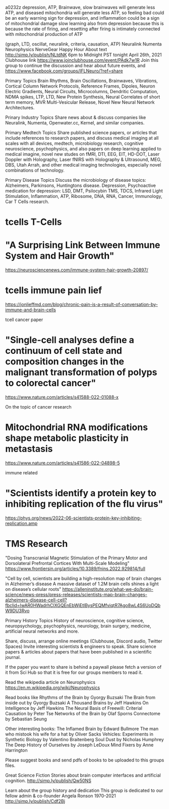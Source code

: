 a0232z
depression, ATP, Brainwave, slow brainwaves will generate less ATP, and diseased mitochondria will generate less ATP, so feeling bad could be an early warning sign for depression, and inflammation could be a sign of mitochondrial damage
slow learning also from depression because
this is because the rate of firing, and resetting after firing is intimately connected with mitochondrial production of ATP

(graph, LTD, oscillat, neuralink, criteria, causation, ATP)  Neuralink Numenta Neurophysics NerveGear Happy Hour
About text http://simp.ly/publish/NLtdNK
6pm to Midnight PST tonight April 26th, 2021
Clubhouse link https://www.joinclubhouse.com/event/PAdk7w1R
Join this group to continue the discussion and hear about future events, and 
https://www.facebook.com/groups/IFLNeuro/?ref=share

Primary Topics
Brain Rhythms, Brain Oscillations, Brainwaves, Vibrations, Cortical Column Network Protocols, Reference Frames, Dipoles, Neuron Electric Gradients, Neural Circuits, Microcolumns, Dendritic Computation, NDMA spikes, LTP, LTD, New Protein Synthesis, Neural Correlates of short term memory, MVR Multi-Vesicular Release, Novel New Neural Network Architectures.

Prinary Industry Topics
Share news about & discuss companies like Neuralink, Numenta, Openwater.cc, Kernel, and similar companies.

Primary Medtech Topics
Share published science papers, or articles that include references to research papers, and discuss medical imaging at all scales with all devices, medtech, microbiology research, cognitive neuroscience, psychophysics, and also papers on deep learning applied to medical imagine, novel new studes on fMRI, DTI, EEG, EIT, HD-DOT, Laser Doppler with Holography, Laser fNIRS with Holography & Ultrasound, MEG, DBS, Utah Arrah, and other medical imaging technologies, especially novel combinations of technology.

Primary Disease Topics
Discuss the microbiology of disease topics: Alzheimers, Parkinsons, Huntingtons disease.
Depression, Psychoactive medication for depression: LSD, DMT, Psilocybin
TMS, TDCS, Infrared Light Stimulation, Inflammation, ATP, Ribosome, DNA, RNA, Cancer, Immunology, Car T Cells research.

# tcells T-Cells 
# "A Surprising Link Between Immune System and Hair Growth"
https://neurosciencenews.com/immune-system-hair-growth-20897/

# tcells immune pain lief
https://jonlieffmd.com/blog/chronic-pain-is-a-result-of-conversation-by-immune-and-brain-cells

tcell cancer paper 
# "Single-cell analyses define a continuum of cell state and composition changes in the malignant transformation of polyps to colorectal cancer"
https://www.nature.com/articles/s41588-022-01088-x

On the topic of cancer research
# Mitochondrial RNA modifications shape metabolic plasticity in metastasis
 https://www.nature.com/articles/s41586-022-04898-5

immune related
# "Scientists identify a protein key to inhibiting replication of the flu virus"
https://phys.org/news/2022-06-scientists-protein-key-inhibiting-replication.amp

# TMS Research
"Dosing Transcranial Magnetic Stimulation of the Primary Motor and Dorsolateral Prefrontal Cortices With Multi-Scale Modeling"
https://www.frontiersin.org/articles/10.3389/fnins.2022.929814/full

"Cell by cell, scientists are building a high-resolution map of brain changes in Alzheimer’s disease
A massive dataset of 1.2M brain cells shines a light on disease’s cellular roots" https://alleninstitute.org/what-we-do/brain-science/news-press/press-releases/scientists-map-brain-changes-alzheimers-disease-cell-cell?fbclid=IwAR0HWadrhClXGQEnEbWjEtlBysPEQMfviqtR7Ago8wL4S6UoDQbW9DU3Rvo

Primary History Topics
History of neuroscience, cognitive science, neuropsychology, psychophysics, neurology, brain surgery, medicine, artificial neural networks and more.

Share, discuss, arrange online meetings (Clubhouse, Discord audio, Twitter Spaces) 
Invite interesting scientists & engineers to speak. Share science papers & articles about papers that have been published in a scientific journal.

If the paper you want to share is behind a paywall please fetch a version of it from Sci Hub so that it is free for our groups members to read it.

Read the wikipedia article on Neurophysics https://en.m.wikipedia.org/wiki/Neurophysics

Read books like
Rhythms of the Brain by Gyorgy Buzsaki
The Brain from inside out by Gyorgy Buzsaki
A Thousand Brains by Jeff Hawkins
On Intelligence by Jeff Hawkins
The Neural Basis of Freewill: Criterial Causation by Peter Tse
Networks of the Brain by Olaf Sporns
Connectome by Sebastian Seung

Other interesting books:
The Inflamed Brain by Edward Bullmore
The man who mistook his wife for a hat by Oliver Sacks
Vehicles: Experiments in Synthetic Biology by Valentino Braitenberg
Soul Dust by Nicholas Humphrey
The Deep History of Ourselves by Joseph LeDoux
Mind Fixers by Anne Harrington

Please suggest books and send pdfs of books to be uploaded to this groups files.

Great Science Fiction Stories about brain computer interfaces and artificial cognition.
http://simp.ly/publish/Qw50NS

Learn about the group history and dedication
This group is dedicated to our fellow admin & co-founder Angela Ronson 1970-2021
http://simp.ly/publish/Cdf2Bj
